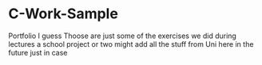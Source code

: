 # C-Work-Sample
Portfolio I guess
Thoose are just some of the exercises we did during lectures 
a school project or two 
might add all the stuff from Uni here in the future just in case

